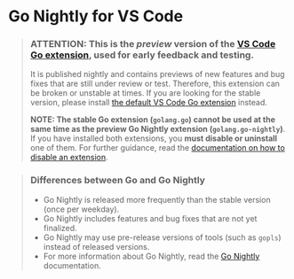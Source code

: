 # Go Nightly for VS Code

> ### **ATTENTION: This is the *preview* version of the [VS Code Go extension](https://github.com/golang/vscode-go), used for early feedback and testing.**
> It is published nightly and contains previews of new features and bug fixes that are still under review or test. Therefore, this extension can be broken or unstable at times. If you are looking for the stable version,
please install [the default VS Code Go extension](https://marketplace.visualstudio.com/items?itemName=golang.go) instead.
>
> **NOTE: The stable Go extension (`golang.go`) cannot be used at the same time as the preview Go Nightly extension (`golang.go-nightly`)**. If you have installed both extensions, you **must disable or uninstall** one of them. For further guidance, read the [documentation on how to disable an extension](https://code.visualstudio.com/docs/editor/extension-gallery#_disable-an-extension).

> ### **Differences between Go and Go Nightly**
>
> * Go Nightly is released more frequently than the stable version (once per weekday).
> * Go Nightly includes features and bug fixes that are not yet finalized.
> * Go Nightly may use pre-release versions of tools (such as `gopls`) instead of released versions.
> * For more information about Go Nightly, read the [Go Nightly](../nightly.md) documentation.
